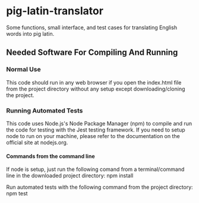 # pig-latin-translator
Some functions, small interface, and test cases for translating English words into pig latin. 

## Needed Software For Compiling And Running
### Normal Use
This code should run in any web browser if you open the index.html file from the project directory without any setup except downloading/cloning the project.
### Running Automated Tests
This code uses Node.js's Node Package Manager (npm) to compile and run the code for testing with the Jest testing framework.
If you need to setup node to run on your machine, please refer to the documentation on the official site at nodejs.org.

#### Commands from the command line
If node is setup, just run the following comand from a terminal/command line in the downloaded project directory:
npm install

Run automated tests with the following command from the project directory:
npm test





